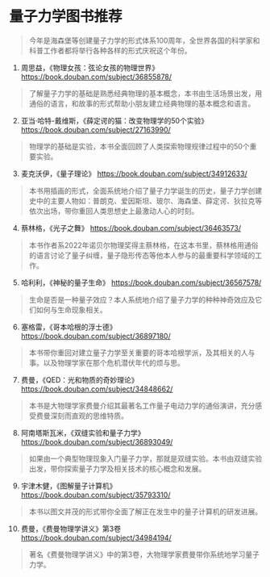 # 量子力学图书推荐

> 今年是海森堡等创建量子力学的形式体系100周年，全世界各国的科学家和科普工作者都将举行各种各样的形式庆祝这个年份。


1. 周思益，《物理女孩：弦论女孩的物理世界》
https://book.douban.com/subject/36855878/

> 了解量子力学的基础是熟悉经典物理的基本概念，本书由生活场景出发，用通俗的语言，和故事的形式帮助小朋友建立经典物理的基本概念和语言。

2. 亚当·哈特-戴维斯，《薛定谔的猫：改变物理学的50个实验》
https://book.douban.com/subject/27163990/

> 物理学的基础是实验，本书全面回顾了人类探索物理规律过程中的50个重要实验。

3. 麦克沃伊，《量子理论》
https://book.douban.com/subject/34912633/

> 本书用插画的形式，全面系统地介绍了量子力学诞生的历史，量子力学创建史中的主要人物如：普朗克、爱因斯坦、玻尔、海森堡、薛定谔、狄拉克等依次出场，带你重回人类思想史上最激动人心的时刻。

4. 蔡林格，《光子之舞》
https://book.douban.com/subject/36463573/

> 本书作者系2022年诺贝尔物理奖得主蔡林格，在这本书里，蔡林格用通俗的语言讨论了量子纠缠，量子隐形传态等他本人参与的最重要科学领域的工作。

5. 哈利利，《神秘的量子生命》
https://book.douban.com/subject/36567578/

> 生命是否是一种量子效应？本人系统地介绍了量子力学的种种神奇效应及它们如何与生命现象相关。

6. 塞格雷，《哥本哈根的浮士德》
https://book.douban.com/subject/36897180/

> 本书带你重回对建立量子力学至关重要的哥本哈根学派，及其相关的人与事。以及物理学家在那个危机潜伏年代的烦与思。

7. 费曼，《QED：光和物质的奇妙理论》
https://book.douban.com/subject/34848662/

> 本书是大物理学家费曼介绍其最著名工作量子电动力学的通俗演讲，充分感受费曼深刻而直观的思维特质。

8. 阿南塔斯瓦米，《双缝实验和量子力学》
https://book.douban.com/subject/36893049/

> 如果由一个典型物理现象入门量子力学，那就是双缝实验。本书由双缝实验出发，带你探索量子力学及相关技术的核心概念和发展。

9. 宇津木健，《图解量子计算机》
https://book.douban.com/subject/35793310/

> 本书以图文并茂的形式带你全面了解正在发生中的量子计算机的研发进展。

10. 费曼，《费曼物理学讲义》第3卷
https://book.douban.com/subject/34984194/

> 著名《费曼物理学讲义》中的第3卷，大物理学家费曼带你系统地学习量子力学。
